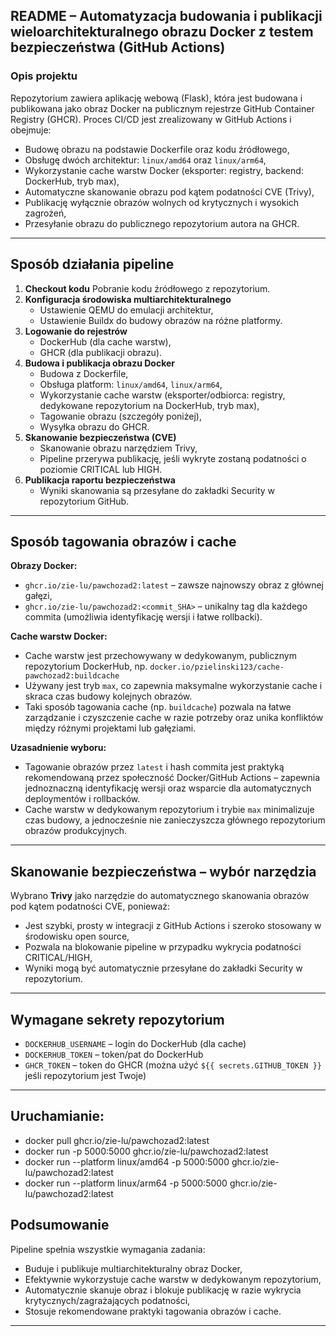 ## README – Automatyzacja budowania i publikacji wieloarchitekturalnego obrazu Docker z testem bezpieczeństwa (GitHub Actions)

### Opis projektu

Repozytorium zawiera aplikację webową (Flask), która jest budowana i publikowana jako obraz Docker na publicznym rejestrze GitHub Container Registry (GHCR). Proces CI/CD jest zrealizowany w GitHub Actions i obejmuje:

- Budowę obrazu na podstawie Dockerfile oraz kodu źródłowego,
- Obsługę dwóch architektur: `linux/amd64` oraz `linux/arm64`,
- Wykorzystanie cache warstw Docker (eksporter: registry, backend: DockerHub, tryb max),
- Automatyczne skanowanie obrazu pod kątem podatności CVE (Trivy),
- Publikację wyłącznie obrazów wolnych od krytycznych i wysokich zagrożeń,
- Przesyłanie obrazu do publicznego repozytorium autora na GHCR.

---

## Sposób działania pipeline

1. **Checkout kodu**
Pobranie kodu źródłowego z repozytorium.
2. **Konfiguracja środowiska multiarchitekturalnego**
    - Ustawienie QEMU do emulacji architektur,
    - Ustawienie Buildx do budowy obrazów na różne platformy.
3. **Logowanie do rejestrów**
    - DockerHub (dla cache warstw),
    - GHCR (dla publikacji obrazu).
4. **Budowa i publikacja obrazu Docker**
    - Budowa z Dockerfile,
    - Obsługa platform: `linux/amd64`, `linux/arm64`,
    - Wykorzystanie cache warstw (eksporter/odbiorca: registry, dedykowane repozytorium na DockerHub, tryb max),
    - Tagowanie obrazu (szczegóły poniżej),
    - Wysyłka obrazu do GHCR.
5. **Skanowanie bezpieczeństwa (CVE)**
    - Skanowanie obrazu narzędziem Trivy,
    - Pipeline przerywa publikację, jeśli wykryte zostaną podatności o poziomie CRITICAL lub HIGH.
6. **Publikacja raportu bezpieczeństwa**
    - Wyniki skanowania są przesyłane do zakładki Security w repozytorium GitHub.

---

## Sposób tagowania obrazów i cache

**Obrazy Docker:**

- `ghcr.io/zie-lu/pawchozad2:latest` – zawsze najnowszy obraz z głównej gałęzi,
- `ghcr.io/zie-lu/pawchozad2:<commit_SHA>` – unikalny tag dla każdego commita (umożliwia identyfikację wersji i łatwe rollbacki).

**Cache warstw Docker:**

- Cache warstw jest przechowywany w dedykowanym, publicznym repozytorium DockerHub, np.
`docker.io/pzielinski123/cache-pawchozad2:buildcache`
- Używany jest tryb `max`, co zapewnia maksymalne wykorzystanie cache i skraca czas budowy kolejnych obrazów.
- Taki sposób tagowania cache (np. `buildcache`) pozwala na łatwe zarządzanie i czyszczenie cache w razie potrzeby oraz unika konfliktów między różnymi projektami lub gałęziami.

**Uzasadnienie wyboru:**

- Tagowanie obrazów przez `latest` i hash commita jest praktyką rekomendowaną przez społeczność Docker/GitHub Actions – zapewnia jednoznaczną identyfikację wersji oraz wsparcie dla automatycznych deploymentów i rollbacków.
- Cache warstw w dedykowanym repozytorium i trybie `max` minimalizuje czas budowy, a jednocześnie nie zanieczyszcza głównego repozytorium obrazów produkcyjnych.

---

## Skanowanie bezpieczeństwa – wybór narzędzia

Wybrano **Trivy** jako narzędzie do automatycznego skanowania obrazów pod kątem podatności CVE, ponieważ:

- Jest szybki, prosty w integracji z GitHub Actions i szeroko stosowany w środowisku open source,
- Pozwala na blokowanie pipeline w przypadku wykrycia podatności CRITICAL/HIGH,
- Wyniki mogą być automatycznie przesyłane do zakładki Security w repozytorium.

---

## Wymagane sekrety repozytorium

- `DOCKERHUB_USERNAME` – login do DockerHub (dla cache)
- `DOCKERHUB_TOKEN` – token/pat do DockerHub
- `GHCR_TOKEN` – token do GHCR (można użyć `${{ secrets.GITHUB_TOKEN }}` jeśli repozytorium jest Twoje)

---

## Uruchamianie:
- docker pull ghcr.io/zie-lu/pawchozad2:latest
- docker run -p 5000:5000 ghcr.io/zie-lu/pawchozad2:latest
- docker run --platform linux/amd64 -p 5000:5000 ghcr.io/zie-lu/pawchozad2:latest
- docker run --platform linux/arm64 -p 5000:5000 ghcr.io/zie-lu/pawchozad2:latest

## Podsumowanie

Pipeline spełnia wszystkie wymagania zadania:

- Buduje i publikuje multiarchitekturalny obraz Docker,
- Efektywnie wykorzystuje cache warstw w dedykowanym repozytorium,
- Automatycznie skanuje obraz i blokuje publikację w razie wykrycia krytycznych/zagrażających podatności,
- Stosuje rekomendowane praktyki tagowania obrazów i cache.

---

